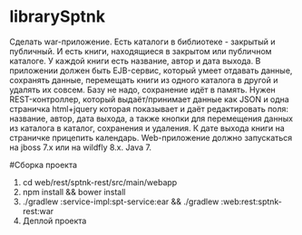 # librarySptnk

Сделать war-приложение. Есть каталоги в библиотеке - закрытый и публичный. И есть книги, находящиеся в закрытом или публичном каталоге. У каждой книги есть название, автор и дата выхода. В приложении должен быть EJB-сервис, который умеет отдавать данные, сохранять данные, перемещать книги из одного каталога в другой и удалять их совсем. Базу не надо, сохранение идёт в память. Нужен REST-контроллер, который выдаёт/принимает данные как JSON и одна страничка html+jquery которая показывает и даёт редактировать поля: название, автор, дата выхода, а также кнопки для перемещения данных из каталога в каталог, сохранения и удаления. К дате выхода книги на страничке прицепить календарь. Web-приложение должно запускаться на jboss 7.x или на wildfly 8.x. Java 7.

#Сборка проекта

 1. cd web/rest/sptnk-rest/src/main/webapp
 2. npm install && bower install
 3. ./gradlew :service-impl:spt-service:ear && ./gradlew :web:rest:sptnk-rest:war
 4. Деплой проекта